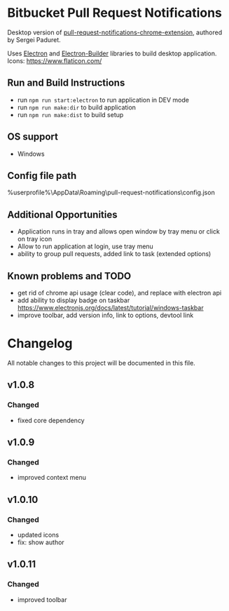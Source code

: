# Bitbucket Pull Request Notifications

Desktop version of [pull-request-notifications-chrome-extension](https://github.com/spaduret/pull-request-notifications), authored by Sergei Paduret. 

Uses [Electron](https://www.electronjs.org/) and [Electron-Builder](https://www.electron.build/) libraries to build desktop application.
Icons: https://www.flaticon.com/

## Run and Build Instructions

- run `npm run start:electron` to run application in DEV mode
- run `npm run make:dir` to build application 
- run `npm run make:dist` to build setup

## OS support
- Windows

## Config file path 
%userprofile%\AppData\Roaming\pull-request-notifications\config.json

## Additional Opportunities
- Application runs in tray and allows open window by tray menu or click on tray icon
- Allow to run application at login, use tray menu
- ability to group pull requests, added link to task (extended options)

## Known problems and TODO
- get rid of chrome api usage (clear code), and replace with electron api
- add ability to display badge on taskbar https://www.electronjs.org/docs/latest/tutorial/windows-taskbar
- improve toolbar, add version info, link to options, devtool link

# Changelog
All notable changes to this project will be documented in this file.

## v1.0.8
### Changed
- fixed core dependency

## v1.0.9
### Changed
- improved context menu

## v1.0.10
### Changed
- updated icons
- fix: show author

## v1.0.11
### Changed
- improved toolbar

